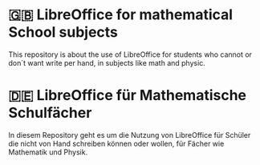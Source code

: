 # 🇬🇧 LibreOffice for mathematical School subjects

This repository is about the use of LibreOffice for students who cannot or don´t want write per hand, in subjects like math and physic.


# 🇩🇪 LibreOffice für Mathematische Schulfächer

In diesem Repository geht es um die Nutzung von LibreOffice für Schüler die nicht von Hand schreiben können oder wollen, für Fächer wie Mathematik und Physik.
